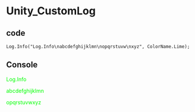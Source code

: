 # Unity_CustomLog
## code

`Log.Info("Log.Info\nabcdefghijklmn\nopqrstuvw\nxyz", ColorName.Lime);`

## Console

<font color="lime">Log.Info</font>

<font color="lime">abcdefghijklmn</font>

<font color="lime">opqrstuvwxyz</font>

